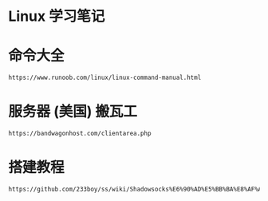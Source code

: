 # Linux 学习笔记

# 命令大全

	https://www.runoob.com/linux/linux-command-manual.html

# 服务器 (美国) 搬瓦工

	https://bandwagonhost.com/clientarea.php

# 搭建教程

	https://github.com/233boy/ss/wiki/Shadowsocks%E6%90%AD%E5%BB%BA%E8%AF%A6%E7%BB%86%E5%9B%BE%E6%96%87%E6%95%99%E7%A8%8B